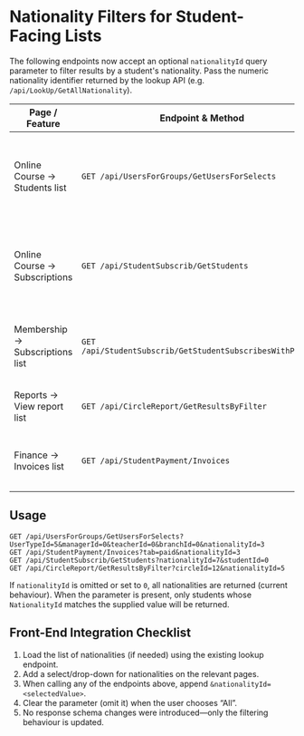 # Nationality Filters for Student-Facing Lists

The following endpoints now accept an optional `nationalityId` query parameter to
filter results by a student's nationality. Pass the numeric nationality identifier
returned by the lookup API (e.g. `/api/LookUp/GetAllNationality`).

| Page / Feature                    | Endpoint & Method                                        | Notes |
|----------------------------------|----------------------------------------------------------|-------|
| Online Course → Students list    | `GET /api/UsersForGroups/GetUsersForSelects`             | Pass the logged-in `UserTypeId` and include `nationalityId` when targeting students. |
| Online Course → Subscriptions    | `GET /api/StudentSubscrib/GetStudents`                   | Existing `studentId` filter still works. Combine with `nationalityId` to narrow the list. |
| Membership → Subscriptions list  | `GET /api/StudentSubscrib/GetStudentSubscribesWithPayment` | Filters the subscription records by the nationality of the linked student. |
| Reports → View report list       | `GET /api/CircleReport/GetResultsByFilter`               | Applies to the student on each report entry. |
| Finance → Invoices list          | `GET /api/StudentPayment/Invoices`                       | Works alongside the existing tab/date filters. |

## Usage

```http
GET /api/UsersForGroups/GetUsersForSelects?UserTypeId=5&managerId=0&teacherId=0&branchId=0&nationalityId=3
GET /api/StudentPayment/Invoices?tab=paid&nationalityId=3
GET /api/StudentSubscrib/GetStudents?nationalityId=7&studentId=0
GET /api/CircleReport/GetResultsByFilter?circleId=12&nationalityId=5
```

If `nationalityId` is omitted or set to `0`, all nationalities are returned (current
behaviour). When the parameter is present, only students whose `NationalityId`
matches the supplied value will be returned.

## Front-End Integration Checklist

1. Load the list of nationalities (if needed) using the existing lookup endpoint.
2. Add a select/drop-down for nationalities on the relevant pages.
3. When calling any of the endpoints above, append `&nationalityId=<selectedValue>`.
4. Clear the parameter (omit it) when the user chooses “All”.
5. No response schema changes were introduced—only the filtering behaviour is updated.

